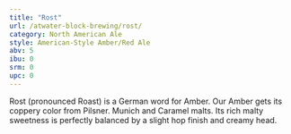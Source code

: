 ```yaml
---
title: "Rost"
url: /atwater-block-brewing/rost/
category: North American Ale
style: American-Style Amber/Red Ale
abv: 5
ibu: 0
srm: 0
upc: 0
---
```

Rost (pronounced Roast) is a German word for Amber. Our Amber gets its coppery color from Pilsner. Munich and Caramel malts. Its rich malty sweetness is perfectly balanced by a slight hop finish and creamy head.
